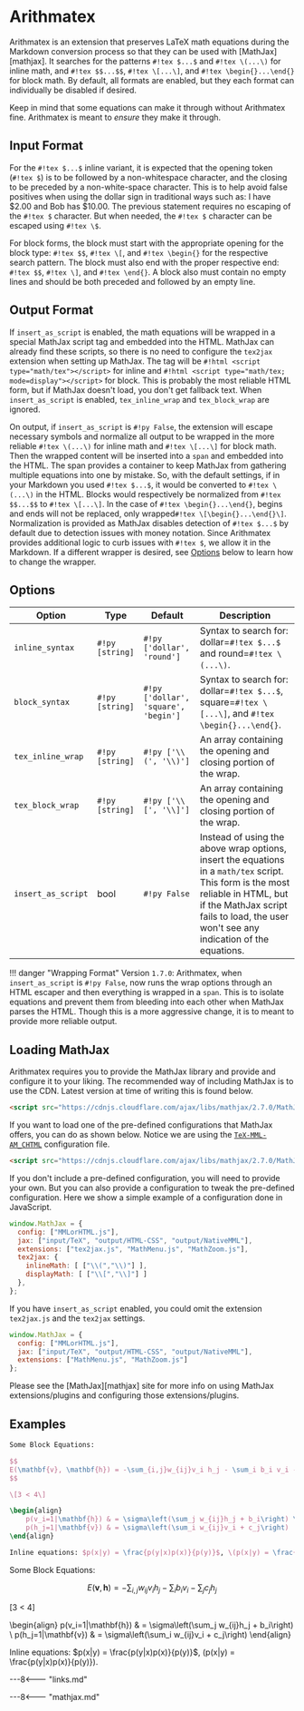 # Arithmatex

Arithmatex is an extension that preserves LaTeX math equations during the Markdown conversion process so that they can be used with [MathJax][mathjax]. It searches for the patterns `#!tex $...$` and `#!tex \(...\)` for inline math, and `#!tex $$...$$`, `#!tex \[...\]`, and `#!tex \begin{}...\end{}` for block math. By default, all formats are enabled, but they each format can individually be disabled if desired.

Keep in mind that some equations can make it through without Arithmatex fine.  Arithmatex is meant to *ensure* they make it through.

## Input Format

For the `#!tex $...$` inline variant, it is expected that the opening token (`#!tex $`) is to be followed by a non-whitespace character, and the closing to be preceded by a non-white-space character.  This is to help avoid false positives when using the dollar sign in traditional ways such as: I have $2.00 and Bob has $10.00.  The previous statement requires no escaping of the `#!tex $` character.  But when needed, the `#!tex $` character can be escaped using `#!tex \$`.

For block forms, the block must start with the appropriate opening for the block type: `#!tex $$`, `#!tex \[`, and `#!tex \begin{}` for the respective search pattern. The block must also end with the proper respective end: `#!tex $$`, `#!tex \]`, and `#!tex \end{}`. A block also must contain no empty lines and should be both preceded and followed by an empty line.

## Output Format

If `insert_as_script` is enabled, the math equations will be wrapped in a special MathJax script tag and embedded into the HTML. MathJax can already find these scripts, so there is no need to configure the `tex2jax` extension when setting up MathJax. The tag will be `#!html <script type="math/tex"></script>` for inline and `#!html <script type="math/tex; mode=display"></script>` for block. This is probably the most reliable HTML form, but if MathJax doesn't load, you don't get fallback text.  When `insert_as_script` is enabled, `tex_inline_wrap` and `tex_block_wrap` are ignored.

On output, if `insert_as_script` is `#!py False`, the extension will escape necessary symbols and normalize all output to be wrapped in the more reliable `#!tex \(...\)` for inline math and `#!tex \[...\]` for block math. Then the wrapped content will be inserted into a `span` and embedded into the HTML.  The span provides a container to keep MathJax from gathering multiple equations into one by mistake.  So, with the default settings, if in your Markdown you used `#!tex $...$`, it would be converted to `#!tex \(...\)` in the HTML. Blocks would respectively be normalized from `#!tex $$...$$` to `#!tex \[...\]`.  In the case of `#!tex \begin{}...\end{}`, begins and ends will not be replaced, only wrapped`#!tex \[\begin{}...\end{}\]`. Normalization is provided as MathJax disables detection of `#!tex $...$` by default due to detection issues with money notation.  Since Arithmatex provides additional logic to curb issues with `#!tex $`, we allow it in the Markdown. If a different wrapper is desired, see [Options](#options) below to learn how to change the wrapper.

## Options

Option             | Type            | Default                              | Description
------------------ | --------------- | ------------------------------------ |------------
`inline_syntax`    | `#!py [string]` | `#!py ['dollar', 'round']`           | Syntax to search for: dollar=`#!tex $...$` and round=`#!tex \(...\)`.
`block_syntax`     | `#!py [string]` | `#!py ['dollar', 'square', 'begin']` | Syntax to search for: dollar=`#!tex $...$`, square=`#!tex \[...\]`, and `#!tex \begin{}...\end{}`.
`tex_inline_wrap`  | `#!py [string]` | `#!py ['\\(', '\\)']`                | An array containing the opening and closing portion of the wrap.
`tex_block_wrap`   | `#!py [string]` | `#!py ['\\[', '\\]']`                | An array containing the opening and closing portion of the wrap.
`insert_as_script` | bool            | `#!py False`                         | Instead of using the above wrap options, insert the equations in a `math/tex` script. This form is the most reliable in HTML, but if the MathJax script fails to load, the user won't see any indication of the equations.

!!! danger "Wrapping Format"
    Version `1.7.0`: Arithmatex, when `insert_as_script` is `#!py False`, now runs the wrap options through an HTML escaper and then everything is wrapped in a `span`. This is to isolate equations and prevent them from bleeding into each other when MathJax parses the HTML. Though this is a more aggressive change, it is to meant to provide more reliable output.

## Loading MathJax

Arithmatex requires you to provide the MathJax library and provide and configure it to your liking.  The recommended way of including MathJax is to use the CDN. Latest version at time of writing this is found below.

```html
<script src="https://cdnjs.cloudflare.com/ajax/libs/mathjax/2.7.0/MathJax.js"></script>
```

If you want to load one of the pre-defined configurations that MathJax offers, you can do as shown below.  Notice we are using the [`TeX-MML-AM_CHTML`](http://docs.mathjax.org/en/latest/config-files.html?highlight=TeX-MML-AM_CHTML#the-tex-mml-am-chtml-configuration-file) configuration file.

```html
<script src="https://cdnjs.cloudflare.com/ajax/libs/mathjax/2.7.0/MathJax.js?config=TeX-MML-AM_CHTML"></script>
```

If you don't include a pre-defined configuration, you will need to provide your own.  But you can also provide a configuration to tweak the pre-defined configuration.  Here we show a simple example of a configuration done in JavaScript.

```js
window.MathJax = {
  config: ["MMLorHTML.js"],
  jax: ["input/TeX", "output/HTML-CSS", "output/NativeMML"],
  extensions: ["tex2jax.js", "MathMenu.js", "MathZoom.js"],
  tex2jax: {
    inlineMath: [ ["\\(","\\)"] ],
    displayMath: [ ["\\[","\\]"] ]
  },
};
```

If you have `insert_as_script` enabled, you could omit the extension `tex2jax.js` and the `tex2jax` settings.

```js
window.MathJax = {
  config: ["MMLorHTML.js"],
  jax: ["input/TeX", "output/HTML-CSS", "output/NativeMML"],
  extensions: ["MathMenu.js", "MathZoom.js"]
};
```

Please see the [MathJax][mathjax] site for more info on using MathJax extensions/plugins and configuring those extensions/plugins.

## Examples

```tex
Some Block Equations:

$$
E(\mathbf{v}, \mathbf{h}) = -\sum_{i,j}w_{ij}v_i h_j - \sum_i b_i v_i - \sum_j c_j h_j
$$

\[3 < 4\]

\begin{align}
    p(v_i=1|\mathbf{h}) & = \sigma\left(\sum_j w_{ij}h_j + b_i\right) \\
    p(h_j=1|\mathbf{v}) & = \sigma\left(\sum_i w_{ij}v_i + c_j\right)
\end{align}

Inline equations: $p(x|y) = \frac{p(y|x)p(x)}{p(y)}$, \(p(x|y) = \frac{p(y|x)p(x)}{p(y)}\).
```

Some Block Equations:

$$
E(\mathbf{v}, \mathbf{h}) = -\sum_{i,j}w_{ij}v_i h_j - \sum_i b_i v_i - \sum_j c_j h_j
$$

\[3 < 4\]

\begin{align}
    p(v_i=1|\mathbf{h}) & = \sigma\left(\sum_j w_{ij}h_j + b_i\right) \\
    p(h_j=1|\mathbf{v}) & = \sigma\left(\sum_i w_{ij}v_i + c_j\right)
\end{align}

Inline equations: $p(x|y) = \frac{p(y|x)p(x)}{p(y)}$, \(p(x|y) = \frac{p(y|x)p(x)}{p(y)}\).

---8<--- "links.md"

---8<--- "mathjax.md"
